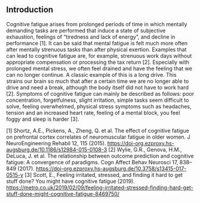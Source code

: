 ## Introduction

Cognitive fatigue arises from prolonged periods of time in which mentally demanding tasks are performed that induce a state of subjective exhaustion, feelings of “tiredness and lack of energy”, and decline in performance [1]. It can be said that mental fatigue is felt much more often after mentally strenuous tasks than after physical exertion. Examples that can lead to cognitive fatigue are, for example, strenuous work days without appropriate compensation or processing the tax return [2].
Especially with prolonged mental stress, we often feel drained and have the feeling that we can no longer continue. A classic example of this is a long drive. This strains our brain so much that after a certain time we are no longer able to drive and need a break, although the body itself did not have to work hard [2]. Symptoms of cognitive fatigue can mainly be described as follows: poor concentration, forgetfulness, slight irritation, simple tasks seem difficult to solve, feeling overwhelmed, physical stress symptoms such as headaches, tension and an increased heart rate, feeling of a mental block, you feel foggy and sleep is harder [3].



[1] Shortz, A.E., Pickens, A., Zheng, Q. et al. The effect of cognitive fatigue on prefrontal cortex correlates of neuromuscular fatigue in older women. J NeuroEngineering Rehabil 12, 115 (2015). https://doi-org.ezproxy.hs-augsburg.de/10.1186/s12984-015-0108-3
[2] Wylie, G.R., Genova, H.M., DeLuca, J. et al. The relationship between outcome prediction and cognitive fatigue: A convergence of paradigms. Cogn Affect Behav Neurosci 17, 838–849 (2017). https://doi-org.ezproxy.hs-augsburg.de/10.3758/s13415-017-0515-y
[3] Scott, E., Feeling irritated, stressed, and finding it hard to get stuff done? You might have cognitive fatigue (2019). https://metro.co.uk/2019/02/09/feeling-irritated-stressed-finding-hard-get-stuff-done-might-cognitive-fatigue-8469750/
